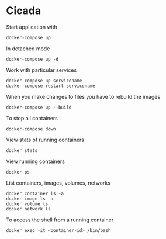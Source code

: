 # Cicada

Start application with
```
docker-compose up
```

In detached mode
```
docker-compose up -d
```

Work with particular services
```
docker-compose up servicename
docker-compose restart servicename
```

When you make changes to files you have to rebuild the images
```
docker-compose up --build
```

To stop all containers
```
docker-compose down
```

View stats of running containers
```
docker stats
```

View running containers
```
docker ps
```

List containers, images, volumes, networks
```
docker container ls -a
docker image ls -a
docker volume ls
docker network ls
```

To access the shell from a running container
```
docker exec -it <container-id> /bin/bash
```